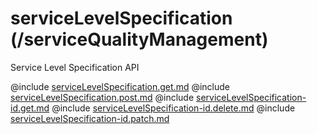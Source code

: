 <!--
    ATTENTION: This file was generated via gradle!
               Do NOT manually edit this file! Any such changes will be overwritten!
-->

# serviceLevelSpecification (/serviceQualityManagement)

Service Level Specification API

@include [serviceLevelSpecification.get.md](serviceLevelSpecification.get.md)
@include [serviceLevelSpecification.post.md](serviceLevelSpecification.post.md)
@include [serviceLevelSpecification-id.get.md](serviceLevelSpecification-id.get.md)
@include [serviceLevelSpecification-id.delete.md](serviceLevelSpecification-id.delete.md)
@include [serviceLevelSpecification-id.patch.md](serviceLevelSpecification-id.patch.md)
